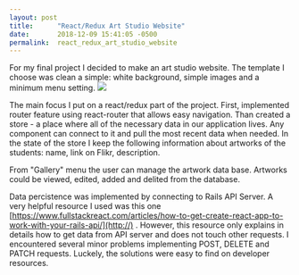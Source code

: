 ```yaml
---
layout: post
title:      "React/Redux Art Studio Website"
date:       2018-12-09 15:41:05 -0500
permalink:  react_redux_art_studio_website
---
```



For my final project I decided to make an art studio website.  The template I choose was clean a simple: white background, simple images and a minimum menu setting. 
![](https://www.flickr.com/photos/115389063@N04/31337266297)

The main focus I put on a react/redux part of the project. First,  implemented router feature using react-router that allows easy navigation. Than created a store  - a place where all of the necessary data in our application lives. Any component can connect to it and pull the most recent data when needed. In the state of the store I keep the following information about artworks of the students: name, link on Flikr, description. 

From "Gallery" menu the user can manage the artwork data base. Artworks could be viewed, edited, added and delited from the database. 

Data percistence was implemented by connecting to Rails API Server. A very helpful resource I used  was this one [https://www.fullstackreact.com/articles/how-to-get-create-react-app-to-work-with-your-rails-api/](http://) . However, this resource only explains in details how to get data from API server and does not touch other requests.  I encountered several minor problems implementing POST, DELETE and PATCH requests. Luckely, the solutions were easy to find on developer resources.


